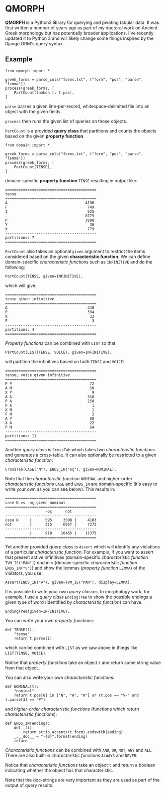 # QMORPH

**QMORPH** is a Python3 library for querying and pivoting tabular data. It was
first written a number of years ago as part of my doctoral work on Ancient
Greek morphology but has potentially broader applications. I've recently
updated it to Python 3 and will likely change some things inspired by the
Django ORM's query syntax.

## Example

```
from qmorph import *

greek_forms = parse_cols("forms.txt", ("form", "pos", "parse", "lemma"))
process(greek_forms, [
    PartCount(lambda t: t.pos),
]
```

`parse` parses a given line-per-record, whitespace-delimited file into
an object with the given fields.

`process` then runs the given list of queries on those objects.

`PartCount` is a provided **query class** that partitions and counts the
objects based on the given **property function**. 



```
from domain import *

greek_forms = parse_cols("forms.txt", ("form", "pos", "parse", "lemma"))
process(greek_forms, [
    PartCount(TENSE),
]
```

 domain-specific **property function** ``TENSE`` resulting
in output like:

```
=========================================
tense
=========================================
A                                   4106
F                                    749
I                                    525
-                                   8779
P                                   3898
Y                                     36
X                                    779
-----------------------------------------
partitions: 7
=========================================
```

`PartCount` also takes an optional `given` argument to restrict the items
considered based on the given **characteristic function**. We can define
domain-specific *characteristic functions* such as ``INFINITIVE`` and do
the following:

```
PartCount(TENSE, given=INFINITIVE),
```

which will give:

```
=========================================
tense given infinitive
=========================================
A                                    448
P                                    394
X                                     32
F                                      3
-----------------------------------------
partitions: 4
=========================================
```

*Property functions* can be combined with `LIST` so that

```
PartCount(LIST(TENSE, VOICE), given=INFINITIVE),
```

will partition the infinitives based on both `TENSE` and `VOICE`:

```
=========================================
tense, voice given infinitive
=========================================
P P                                   72
A M                                   50
X P                                    9
A A                                  310
P A                                  258
F A                                    1
X M                                    1
F M                                    2
A P                                   88
X A                                   22
P M                                   64
-----------------------------------------
partitions: 11
=========================================
```

Another *query class* is `CrossTab` which takes two *characteristic functions*
and generates a cross-table. It can also optionally be restricted to a given
*characteristic function*:

```
CrossTab(CASE("N"), ENDS_IN("ος"), given=NOMINAL),
```

Note that the *characteristic function* `NOMINAL` and higher-order
*characteristic functions* `CASE` and `ENDS_IN` are domain-specific (it's
easy to write your own as you can see below). This results in:

```
=========================================
case N vs -ος given nominal
=========================================
                  -ος      not
-----------------------------------------
case N     |      595     3508 |     4103
not        |      315     6957 |     7272
-----------------------------------------
           |      910    10465 |    11375
=========================================
```

Yet another provided *query class* is `Assert` which will identify any
violations of a particular *characteristic function*. For example, if you
want to assert that present active infinitives (domain-specific
*characteristic function* `TVM_IS("PAN")`) end in ν (domain-specific
*characteristic function* `ENDS_IN("ν")`) and show the lemmas (*property
function* `LEMMA`) of the violators, you use:

```
Assert(ENDS_IN("ν"), given=TVM_IS("PAN"), display=LEMMA),
```

It is possible to write your own *query classes*. In morphology work, for
example, I use a *query class* ``EndingTree`` to show the possible endings
a given type of word (identified by *characteristic function*) can have.

```
EndingTree(given=INFINITIVE),
```

You can write your own *property functions*:

```
def TENSE(t):
    "tense"
    return t.parse[1]
```

which can be combined with `LIST` as we saw above in things like
`LIST(TENSE, VOICE)`.

Notice that *property functions* take an object `t` and return some string
value from that object.

You can also write your own *characteristic functions*:

```
def NOMINAL(t):
    "nominal"
    return t.pos[0] in ["N", "A", "R"] or (t.pos == "V-" and t.parse[3] == "P")
```

and *higher-order characteristic functions* (functions which return
*characteristic functions*):

```
def ENDS_IN(ending):
    def _(t):
        return strip_accents(t.form).endswith(ending)
    _.__doc__ = "-{0}".format(ending)
    return _
```

*Characteristic functions* can be combined with `AND`, `OR`, `NOT`, `ANY` and
`ALL`. There are also built-in *characteristic functions* `ALWAYS` and
`NEVER`.

Notice that *characteristic functions* take an object `t` and return a boolean
indicating whether the object has that characteristic.

Note that the doc-strings are very important as they are used as part of the
output of query results.
